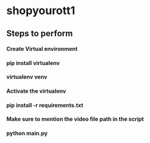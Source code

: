 # shopyourott1

## Steps to perform
#### Create Virtual environment
#### pip install virtualenv 
#### virtualenv venv
#### Activate the virtualenv
#### pip install -r requirements.txt
#### Make sure to mention the video file path in the script
#### python main.py
